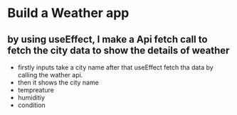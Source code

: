 # Build a Weather app 

## by using useEffect, I make a Api fetch call to fetch the city data to show the details of weather

- firstly inputs take a city name after that useEffect fetch tha data by calling the wather api.
- then it shows the city name
- tempreature
- humiditiy
- condition
